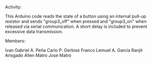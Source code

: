 Activity: 


This Arduino code reads the state of a button using an internal pull-up resistor and sends "group3_off" when pressed and "group3_on" when released via serial communication. 
A short delay is included to prevent excessive data transmission.

Members:

Ivan Gabriel A. Peña
Carlo P. Gerbise
Franco Lemuel A. Garcia
Ranjit Arisgado
Allen Matro
Jose Matro

